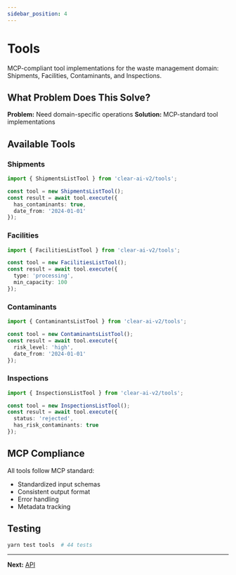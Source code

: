 ```yaml
---
sidebar_position: 4
---
```


# Tools

MCP-compliant tool implementations for the waste management domain: Shipments, Facilities, Contaminants, and Inspections.

## What Problem Does This Solve?

**Problem:** Need domain-specific operations
**Solution:** MCP-standard tool implementations

## Available Tools

### Shipments
```typescript
import { ShipmentsListTool } from 'clear-ai-v2/tools';

const tool = new ShipmentsListTool();
const result = await tool.execute({
  has_contaminants: true,
  date_from: '2024-01-01'
});
```

### Facilities
```typescript
import { FacilitiesListTool } from 'clear-ai-v2/tools';

const tool = new FacilitiesListTool();
const result = await tool.execute({
  type: 'processing',
  min_capacity: 100
});
```

### Contaminants
```typescript
import { ContaminantsListTool } from 'clear-ai-v2/tools';

const tool = new ContaminantsListTool();
const result = await tool.execute({
  risk_level: 'high',
  date_from: '2024-01-01'
});
```

### Inspections
```typescript
import { InspectionsListTool } from 'clear-ai-v2/tools';

const tool = new InspectionsListTool();
const result = await tool.execute({
  status: 'rejected',
  has_risk_contaminants: true
});
```

## MCP Compliance

All tools follow MCP standard:
- Standardized input schemas
- Consistent output format
- Error handling
- Metadata tracking

## Testing

```bash
yarn test tools  # 44 tests
```

---

**Next:** [API](./api.md)
